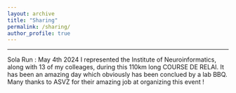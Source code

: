 ```yaml
---
layout: archive
title: "Sharing"
permalink: /sharing/
author_profile: true
---
```


---
Sola Run :
May 4th 2024
I represented the Institute of Neuroinformatics, along with 13 of my colleages, during this 110km long COURSE DE RELAI. It has been an amazing day which obviously has been conclued by a lab BBQ. Many thanks to ASVZ for their amazing job at organizing this event !